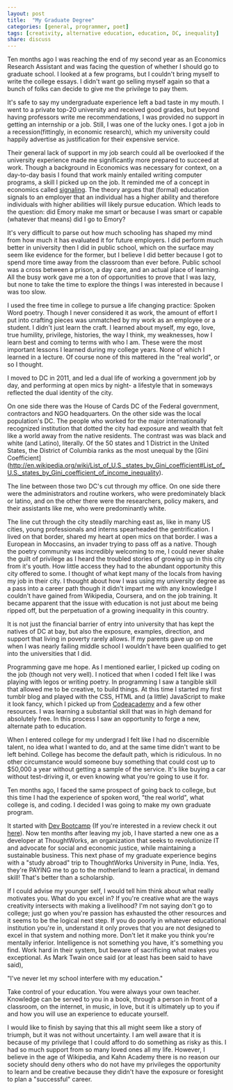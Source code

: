 ```yaml
---
layout: post
title:  "My Graduate Degree"
categories: [general, programmer, poet]
tags: [creativity, alternative education, education, DC, inequality]
share: discuss
---
```


Ten months ago I was reaching the end of my second year as an Economics Research Assistant and was facing the question of whether I should go to graduate school. I looked at a few programs, but I couldn't bring myself to write the college essays. I didn't want go selling myself again so that a bunch of folks can decide to give me the privilege to pay them.

<span style='display: none;'><!--more--></span>

It's safe to say my undergraduate experience left a bad taste in my mouth. I went to a private top-20 university and received good grades, but beyond having professors write me recommendations, I was provided no support in getting an internship or a job. Still, I was one of the lucky ones. I got a job in a recession(fittingly, in economic research), which my university could happily advertise as justification for their expensive service.

Their general lack of support in my job search could all be overlooked if the university experience made me significantly more prepared to succeed at work. Though a background in Economics was necessary for context, on a day-to-day basis I found that work mainly entailed writing computer programs, a skill I picked up on the job. It reminded me of a concept in economics called [signaling](http://en.wikipedia.org/wiki/Signalling_(economics)#The_result). The theory argues that (formal) education signals to an employer that an individual has a higher ability and therefore individuals with higher abilities will likely pursue education. Which leads to the question: did Emory make me smart or because I was smart or capable (whatever that means) did I go to Emory?

It's very difficult to parse out how much schooling has shaped my mind from how much it has evaluated it for future employers. I did perform much better in university then I did in public school, which on the surface may seem like evidence for the former, but I believe I did better because I got to spend more time away from the classroom than ever before. Public school was a cross between a prison, a day care, and an actual place of learning. All the busy work gave me a ton of opportunities to prove that I was lazy, but none to take the time to explore the things I was interested in because I was too slow. 

I used the free time in college to pursue a life changing practice: Spoken Word poetry. Though I never considered it as work, the amount of effort I put into crafting pieces was unmatched by my work as an employee or a student. I didn't just learn the craft. I learned about myself, my ego, love, true humility, privilege, histories, the way I think, my weaknesses, how I learn best and coming to terms with who I am. These were the most important lessons I learned during my college years. None of which I learned in a lecture. Of course none of this mattered in the "real world", or so I thought. 

I moved to DC in 2011, and led a dual life of working a government job by day, and performing at open mics by night- a lifestyle that in someways reflected the dual identity of the city. 

On one side there was the House of Cards DC of the Federal government, contractors and NGO headquarters. On the other side was the local population's DC. The people who worked for the major internationally recognized institution that dotted the city had exposure and wealth that felt like a world away from the native residents. The contrast was was black and white (and Latino), literally. Of the 50 states and 1 District in the United States, the District of Columbia ranks as the most unequal by the [Gini Coefficient] (http://en.wikipedia.org/wiki/List_of_U.S._states_by_Gini_coefficient#List_of_U.S._states_by_Gini_coefficient_of_income_inequality).

The line between those two DC's cut through my office. On one side there were the administrators and routine workers, who were predominately black or latino, and on the other there were the researchers, policy makers, and their assistants like me, who were predominantly white.

The line cut through the city steadily marching east as, like in many US cities, young professionals and interns spearheaded the gentrification. I lived on that border, shared my heart at open mics on that border. I was a European in Moccasins, an invader trying to pass off as a native. Though the poetry community was incredibly welcoming to me, I could never shake the guilt of privilege as I heard the troubled stories of growing up in this city from it's youth. How little access they had to the abundant opportunity this city offered to some. I thought of what kept many of the locals from having my job in their city. I thought about how I was using my university degree as a pass into a career path though it didn't impart me with any knowledge I couldn't have gained from Wikipedia, Coursera, and on the job training. It became apparent that the issue with education is not just about me being ripped off, but the perpetuation of a growing inequality in this country. 

It is not just the financial barrier of entry into university that has kept the natives of DC at bay, but also the exposure, examples, direction, and support that living in poverty rarely allows. If my parents gave up on me when I was nearly failing middle school I wouldn't have been qualified to get into the universities that I did.

Programming gave me hope. As I mentioned earlier, I picked up coding on the job (though not very well). I noticed that when I coded I felt like I was playing with legos or writing poetry. In programming I saw a tangible skill that allowed me to be creative, to build things. At this time I started my first tumblr blog and played with the CSS, HTML and (a little) JavaScript to make it look fancy, which I picked up from [Codeacademy](http://www.codecademy.com/) and a few other resources. I was learning a substantial skill that was in high demand for absolutely free. In this process I saw an opportunity to forge a new, alternate path to education.

When I entered college for my undergrad I felt like I had no discernible talent, no idea what I wanted to do, and at the same time didn't want to be left behind. College has become the default path, which is ridiculous. In no other circumstance would someone buy something that could cost up to $50,000 a year without getting a sample of the service. It's like buying a car without test-driving it, or even knowing what you're going to use it for.

Ten months ago, I faced the same prospect of going back to college, but this time I had the experience of spoken word, "the real world", what college is, and coding. I decided I was going to make my own graduate program.

It started with [Dev Bootcamp](http://devbootcamp.com/) (If you're interested in a review check it out [here](http://poetprogrammer.tumblr.com/post/63547885951/dev-bootcamp-reflection)). Now ten months after leaving my job, I have started a new one as a developer at ThoughtWorks, an organization that seeks to revolutionize IT and advocate for social and economic justice, while maintaining a sustainable business. This next phase of my graduate experience begins with a "study abroad" trip to ThoughtWorks University in Pune, India. Yes, they're PAYING me to go to the motherland to learn a practical, in demand skill! That's better than a scholarship.

If I could advise my younger self, I would tell him think about what really motivates you. What do you excel in? If you're creative what are the ways creativity intersects with making a livelihood? I'm not saying don't go to college; just go when you're passion has exhausted the other resources and it seems to be the logical next step. If you do poorly in whatever educational institution you're in, understand it only proves that you are not designed to excel in that system and nothing more. Don't let it make you think you're mentally inferior. Intelligence is not something you have, it's something you find. Work hard in their system, but beware of sacrificing what makes you exceptional. As Mark Twain once said (or at least has been said to have said), 

"I've never let my school interfere with my education."

Take control of your education. You were always your own teacher. Knowledge can be served to you in a book, through a person in front of a classroom, on the internet, in music, in love, but it is ultimately up to you if and how you will use an experience to educate yourself. 

I would like to finish by saying that this all might seem like a story of triumph, but it was not without uncertainty. I am well aware that it is because of my privilege that I could afford to do something as risky as this. I had so much support from so many loved ones all my life. However, I believe in the age of Wikipedia, and Kahn Academy there is no reason our society should deny others who do not have my privileges the opportunity to learn and be creative because they didn't have the exposure or foresight to plan a "successful" career.
